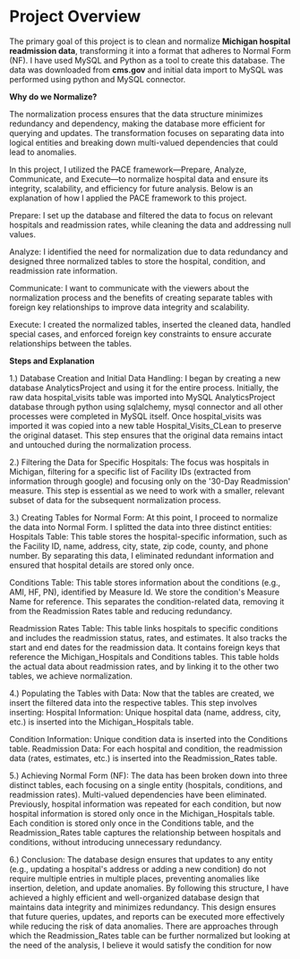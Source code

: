 # Project Overview
The primary goal of this project is to clean and normalize **Michigan hospital readmission data**, transforming it into a format that adheres to Normal Form (NF). I have used MySQL and Python as a tool to create this database. The data was downloaded from **cms.gov** and initial data import to MySQL was performed using python and MySQL connector.

**Why do we Normalize?**

The normalization process ensures that the data structure minimizes redundancy and dependency, making the database more efficient for querying and updates. The transformation focuses on separating data into logical entities and breaking down multi-valued dependencies that could lead to anomalies.

In this project, I utilized the PACE framework—Prepare, Analyze, Communicate, and Execute—to normalize hospital data and ensure its integrity, scalability, and efficiency for future analysis. Below is an explanation of how I applied the PACE framework to this project.

Prepare: I set up the database and filtered the data to focus on relevant hospitals and readmission rates, while cleaning the data and addressing null values.

Analyze: I identified the need for normalization due to data redundancy and designed three normalized tables to store the hospital, condition, and readmission rate information.

Communicate: I want to communicate with the viewers about the normalization process and the benefits of creating separate tables with foreign key relationships to improve data integrity and scalability.

Execute: I created the normalized tables, inserted the cleaned data, handled special cases, and enforced foreign key constraints to ensure accurate relationships between the tables.

**Steps and Explanation**

1.) Database Creation and Initial Data Handling:
I began by creating a new database AnalyticsProject and using it for the entire process. Initially, the raw data hospital_visits  table was imported into MySQL AnalyticsProject database through python using sqlalchemy, mysql connector and all other processes were completed in MySQL itself. Once hospital_visits was imported it was copied into a new table Hospital_Visits_CLean to preserve the original dataset. This step ensures that the original data remains intact and untouched during the normalization process.

2.) Filtering the Data for Specific Hospitals:
The focus was hospitals in Michigan, filtering for a specific list of Facility IDs (extracted from information through google) and focusing only on the '30-Day Readmission' measure. This step is essential as we need to work with a smaller, relevant subset of data for the subsequent normalization process.

3.) Creating Tables for Normal Form:
At this point, I proceed to normalize the data into Normal Form. I splitted the data into three distinct entities:
Hospitals Table: This table stores the hospital-specific information, such as the Facility ID, name, address, city, state, zip code, county, and phone number. By separating this data, I eliminated redundant information and ensured that hospital details are stored only once.

Conditions Table: This table stores information about the conditions (e.g., AMI, HF, PN), identified by Measure Id. We store the condition's Measure Name for reference. This separates the condition-related data, removing it from the Readmission Rates table and reducing redundancy.

Readmission Rates Table: This table links hospitals to specific conditions and includes the readmission status, rates, and estimates. It also tracks the start and end dates for the readmission data. It contains foreign keys that reference the Michigan_Hospitals and Conditions tables. This table holds the actual data about readmission rates, and by linking it to the other two tables, we achieve normalization.

4.) Populating the Tables with Data:
Now that the tables are created, we insert the filtered data into the respective tables. This step involves inserting:
Hospital Information: Unique hospital data (name, address, city, etc.) is inserted into the Michigan_Hospitals table.

Condition Information: Unique condition data is inserted into the Conditions table.
Readmission Data: For each hospital and condition, the readmission data (rates, estimates, etc.) is inserted into the Readmission_Rates table.

5.) Achieving Normal Form (NF):
The data has been broken down into three distinct tables, each focusing on a single entity (hospitals, conditions, and readmission rates).
Multi-valued dependencies have been eliminated. Previously, hospital information was repeated for each condition, but now hospital information is stored only once in the Michigan_Hospitals table. Each condition is stored only once in the Conditions table, and the Readmission_Rates table captures the relationship between hospitals and conditions, without introducing unnecessary redundancy.


6.) Conclusion:
The database design ensures that updates to any entity (e.g., updating a hospital's address or adding a new condition) do not require multiple entries in multiple places, preventing anomalies like insertion, deletion, and update anomalies.
By following this structure, I have achieved a highly efficient and well-organized database design that maintains data integrity and minimizes redundancy. This design ensures that future queries, updates, and reports can be executed more effectively while reducing the risk of data anomalies.
There are approaches through which the Readmission_Rates table can be further normalized but looking at the need of the analysis, I believe it would satisfy the condition for now
